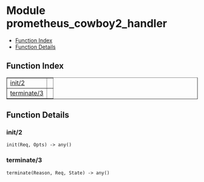 

# Module prometheus_cowboy2_handler #
* [Function Index](#index)
* [Function Details](#functions)

<a name="index"></a>

## Function Index ##


<table width="100%" border="1" cellspacing="0" cellpadding="2" summary="function index"><tr><td valign="top"><a href="#init-2">init/2</a></td><td></td></tr><tr><td valign="top"><a href="#terminate-3">terminate/3</a></td><td></td></tr></table>


<a name="functions"></a>

## Function Details ##

<a name="init-2"></a>

### init/2 ###

`init(Req, Opts) -> any()`

<a name="terminate-3"></a>

### terminate/3 ###

`terminate(Reason, Req, State) -> any()`


